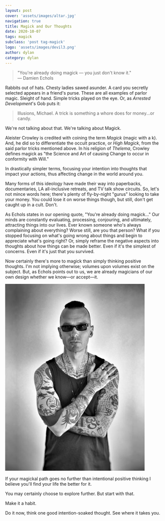```yaml
---
layout: post
cover: 'assets/images/altar.jpg'
navigation: true
title: Magick and Our Thoughts
date: 2020-10-07
tags: magick
subclass: 'post tag-magick' 
logo: 'assets/images/devil3.png'
author: dylan
category: dylan
---
```


> "You're already doing magick &mdash; you just don't know it."  
> &mdash; Damien Echols

Rabbits out of hats. Chesty ladies sawed asunder. A card you secretly selected appears in a friend's purse. These are all examples of parlor magic. Sleight of hand. Simple tricks played on the eye. Or, as _Arrested Development_'s Gob puts it:
> Illusions, Michael. A trick is something a whore does for money...or candy.

We're not talking about that. We're talking about Magick.

Aleister Crowley is credited with coining the term _Magick_ (magic with a k). And, he did so to differentiate the occult practice, or _High Magick_, from the said parlor tricks mentioned above. In his religion of _Thelema_, Crowley defines magick as "the Science and Art of causing Change to occur in conformity with Will." 

In drastically simpler terms, focusing your intention into thoughts that impact your actions, thus affecting change in the world around you.

Many forms of this ideology have made their way into paperbacks, documentaries, LA all-inclusive retreats, and TV talk show circuits. So, let's not mince words here; there's plenty of fly-by-night "gurus" looking to take your money. You could lose it on worse things though, but still, don't get caught up in a cult. Don't.

As Echols states in our opening quote, "You're already doing magick..." Our minds are constantly evaluating, processing, conjouring, and ultimately, attracting things into our lives. Ever known someone who's always complaining about everything? Worse still, are you that person? What if you stopped focusing on what's going wrong about things and begin to appreciate what's going right? Or, simply reframe the negative aspects into thoughts about how things can be made better. Even if it's the simplest of concerns. Even if it's just that you survived.

Now certainly there's more to magick than simply thinking positive thoughts. I'm not implying otherwise; volumes upon volumes exist on the subject. But, as Echols points out to us, we are already magicians of our own design whether we know&mdash;or accept&mdash;it.

![Damien Echols](assets/images/damien.jpeg)

If your magickal path goes no further than intentional positive thinking I believe you'll find your life the better for it. 

You may certainly choose to explore further. But start with that. 

Make it a habit. 

Do it now, think one good intention-soaked thought. See where it takes you.